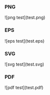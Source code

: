 <h3>PNG</h3>
![png test](test.png)
<h3>EPS</h3>
![eps test](test.eps)
<h3>SVG</h3>
![svg test](test.svg)
<h3>PDF</h3>
![pdf test](test.pdf)
